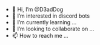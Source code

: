 - 👋 Hi, I’m @D3adDog
- 👀 I’m interested in discord bots
- 🌱 I’m currently learning ...
- 💞️ I’m looking to collaborate on ...
- 📫 How to reach me ...

<!---
D3adDog/D3adDog is a ✨ special ✨ repository because its `README.md` (this file) appears on your GitHub profile.
You can click the Preview link to take a look at your changes.
--->
